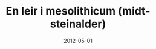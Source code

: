 ---
title: "En leir i mesolithicum (midt-steinalder)"
description: Da jeg studerte arkeologi fikk  et oppdrag om å lage et visuelt presentasjon om livet i den midtre steinalder. Dette ble resultatet.
date: 2012-05-01
categories:
    - vannmaling
tags: 
    - historisk
span: 3w
---